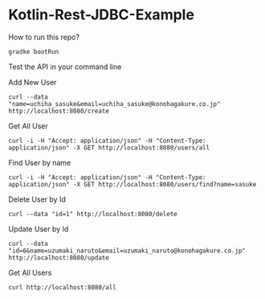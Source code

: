 # Kotlin-Rest-JDBC-Example

How to run this repo?

`gradke bootRun`

Test the API in your command line

Add New User
```$xslt
curl --data "name=uchiha_sasuke&email=uchiha_sasuke@konohagakure.co.jp" http://localhost:8080/create

```

Get All User
```
curl -i -H "Accept: application/json" -H "Content-Type: application/json" -X GET http://localhost:8080/users/all
```

Find User by name
```$xslt
curl -i -H "Accept: application/json" -H "Content-Type: application/json" -X GET http://localhost:8080/users/find?name=sasuke
```

Delete User by Id
```$xslt
curl --data "id=1" http://localhost:8080/delete
```

Update User by Id
```$xslt
curl --data "id=6&name=uzumaki_naruto&email=uzumaki_naruto@konohagakure.co.jp" http://localhost:8080/update
```

Get All Users
```$xslt
curl http://localhost:8080/all
```



